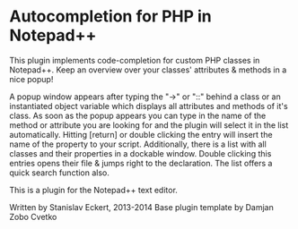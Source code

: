 # Autocompletion for PHP in Notepad++ 

This plugin implements code-completion for custom PHP classes in Notepad++. Keep an overview over your classes' attributes & methods in a nice popup!

A popup window appears after typing the "->" or "::" behind a class or an instantiated object variable which displays all attributes and methods of it's class. As soon as the popup appears you can type in the name of the method or attribute you are looking for and the plugin will select it in the list automatically. Hitting [return] or double clicking the entry will insert the name of the property to your script. Additionally, there is a list with all classes and their properties in a dockable window. Double clicking this entries opens their file & jumps right to the declaration. The list offers a quick search function also.

This is a plugin for the Notepad++ text editor.


Written by Stanislav Eckert, 2013-2014
Base plugin template by Damjan Zobo Cvetko